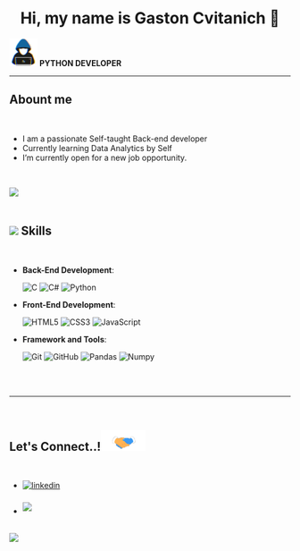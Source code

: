 <h1 align="center">Hi, my name is Gaston Cvitanich 👋</h1>

<picture><img src = "https://github.com/0xAbdulKhalid/0xAbdulKhalid/raw/main/assets/mdImages/about_me.gif" width = 50px></picture> **PYTHON DEVELOPER**

---------------------------------------
<H2>Abount me</H2>
<br>

- I am a passionate Self-taught Back-end developer
- Currently learning Data Analytics by Self
- I’m currently open for a new job opportunity.

<br>

<img src="https://user-images.githubusercontent.com/73097560/115834477-dbab4500-a447-11eb-908a-139a6edaec5c.gif"><br><br>

## <img src="https://media2.giphy.com/media/QssGEmpkyEOhBCb7e1/giphy.gif?cid=ecf05e47a0n3gi1bfqntqmob8g9aid1oyj2wr3ds3mg700bl&rid=giphy.gif" width ="25"><b> Skills</b>
<br>
<p align="center">

- **Back-End Development**:
    
    ![C](https://img.shields.io/badge/-blue?style=for-the-badge&logo=C&logoColor=white)
    ![C#](https://img.shields.io/badge/C%23-blue?style=for-the-badge&logo=C%23&logoColor=white)
    ![Python](https://img.shields.io/badge/Python%20-%2314354C.svg?style=for-the-badge&logo=python&logoColor=white) 
    
- **Front-End Development**:

   ![HTML5](https://img.shields.io/badge/HTML5%20-%23E34F26.svg?style=for-the-badge&logo=html5&logoColor=white)
   ![CSS3](https://img.shields.io/badge/CSS%20-%231572B6.svg?style=for-the-badge&logo=css3&logoColor=white)
   ![JavaScript](https://img.shields.io/badge/JavaScript%20-%23F7DF1E.svg?style=for-the-badge&logo=javascript&logoColor=black)

- **Framework and Tools**:

    ![Git](https://img.shields.io/badge/git-%23F05033.svg?style=for-the-badge&logo=git&logoColor=white)
    ![GitHub](https://img.shields.io/badge/github-%23121011.svg?style=for-the-badge&logo=github&logoColor=white)
    ![Pandas](https://img.shields.io/badge/PANDAS-blue?style=for-the-badge&logo=pandas&logoColor=white)
    ![Numpy](https://img.shields.io/badge/NUMPY-blue?style=for-the-badge&logo=NUMPY&logoColor=white)
    
</p>

<br>
<br>

-----

<br>


## <b> Let's Connect..!</b><img src="https://github.com/0xAbdulKhalid/0xAbdulKhalid/raw/main/assets/mdImages/handshake.gif" width ="80">
<br>
<div align='left'>

<ul>

<li>
<a href="https://www.linkedin.com/in/gaston-cvitanich-bb29b1260/" target="_blank">
<img src="https://img.shields.io/badge/LINKEDIN_PROFILE%3A_GASTON_CVITANICH-%234682B4?style=for-the-badge&logo=LINKEDIN&logoColor=white" alt=linkedin style="margin-bottom: 5px;"/>
</a>
</li>

<br>
<li>
<a href="mailto:gcvitanich20@gmail.com" target="_blank">
<img src="https://img.shields.io/badge/GMAIL%3A_GASTON_CVITANICH-%23f44336?style=for-the-badge&logo=gmail&logoColor=white" t=mail style="margin-bottom: 5px;" />
</a>
</li>
	
</ul>
</div>
</div>

<br>
<img src="https://user-images.githubusercontent.com/73097560/115834477-dbab4500-a447-11eb-908a-139a6edaec5c.gif">
<br>
<br>
<br>

<div align='center'>
